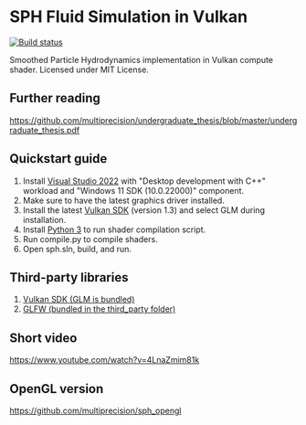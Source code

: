 # SPH Fluid Simulation in Vulkan

[![Build status](https://ci.appveyor.com/api/projects/status/o0d9jq2wmuoydy36?svg=true)](https://ci.appveyor.com/project/multiprecision/sph-vulkan)

Smoothed Particle Hydrodynamics implementation in Vulkan compute shader. Licensed under MIT License.

## Further reading

https://github.com/multiprecision/undergraduate_thesis/blob/master/undergraduate_thesis.pdf

## Quickstart guide

1. Install [Visual Studio 2022](https://visualstudio.microsoft.com/) with "Desktop development with C++" workload and "Windows 11 SDK (10.0.22000)" component.
2. Make sure to have the latest graphics driver installed.
3. Install the latest [Vulkan SDK](https://vulkan.lunarg.com/sdk/home) (version 1.3) and select GLM during installation.
4. Install [Python 3](https://www.python.org/downloads/) to run shader compilation script.
5. Run compile.py to compile shaders.
6. Open sph.sln, build, and run.

## Third-party libraries

1. [Vulkan SDK (GLM is bundled)](https://vulkan.lunarg.com/sdk/home)
2. [GLFW (bundled in the third_party folder)](https://github.com/glfw/glfw)

## Short video

https://www.youtube.com/watch?v=4LnaZmim81k

## OpenGL version

https://github.com/multiprecision/sph_opengl
